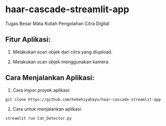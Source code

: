 # haar-cascade-streamlit-app
Tugas Besar Mata Kuliah Pengolahan Citra Digital

## Fitur Aplikasi:

1. Melakukan scan objek dari citra yang diupload.

2. Melakukan scan objek menggunakan kamera.

## Cara Menjalankan Aplikasi:

1. Cara impor proyek aplikasi:

```
git clone https://github.com/hehehiyahayu/haar-cascade-streamlit-app
```

2. Cara untuk menjalankan aplikasi:

```
streamlit run Cat_Detector.py
```
